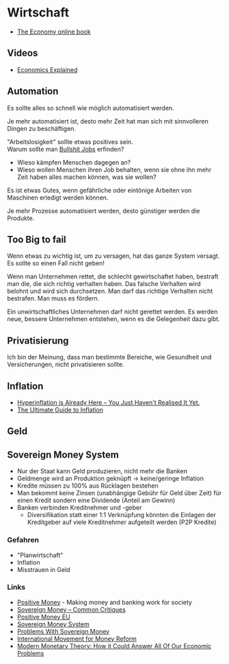 # Wirtschaft

- [The Economy online book](https://core-econ.org/the-economy/book/text/0-3-contents.html)

## Videos

- [Economics Explained](https://www.youtube.com/user/JitaLounge)

## Automation

Es sollte alles so schnell wie möglich automatisiert werden.

Je mehr automatisiert ist, desto mehr Zeit hat man sich mit sinnvolleren Dingen zu beschäftigen.

"Arbeitslosigkeit" sollte etwas positives sein.  
Warum sollte man [Bullshit Jobs](https://www.goodreads.com/book/show/34466958-bullshit-jobs?ac=1&from_search=true&qid=P0l5XR0L09&rank=2) erfinden?

- Wieso kämpfen Menschen dagegen an?  
- Wieso wollen Menschen ihren Job behalten, wenn sie ohne ihn mehr Zeit haben alles machen können, was sie wollen?

Es ist etwas Gutes, wenn gefährliche oder eintönige Arbeiten von Maschinen erledigt werden können.

Je mehr Prozesse automatisiert werden, desto günstiger werden die Produkte.

## Too Big to fail

Wenn etwas zu wichtig ist, um zu versagen, hat das ganze System versagt. Es sollte so einen Fall nicht geben!

Wenn man Unternehmen rettet, die schlecht gewirtschaftet haben, bestraft man die, die sich richtig verhalten haben.
Das falsche Verhalten wird belohnt und wird sich durchsetzen. Man darf das richtige Verhalten nicht bestrafen. Man muss es fördern.

Ein unwirtschaftliches Unternehmen darf nicht gerettet werden. Es werden neue, bessere Unternehmen entstehen, wenn es die Gelegenheit dazu gibt.

## Privatisierung

Ich bin der Meinung, dass man bestimmte Bereiche, wie Gesundheit und Versicherungen, nicht privatisieren sollte.

## Inflation

- [Hyperinflation is Already Here – You Just Haven't Realised It Yet.](https://www.youtube.com/watch?v=1HmGLV46L60)
- [The Ultimate Guide to Inflation](https://www.lynalden.com/inflation/)

## Geld

## Sovereign Money System

- Nur der Staat kann Geld produzieren, nicht mehr die Banken
- Geldmenge wird an Produktion geknüpft -> keine/geringe Inflation
- Kredite müssen zu 100% aus Rücklagen bestehen
- Man bekommt keine Zinsen (unabhängige Gebühr für Geld über Zeit) für einen Kredit sondern eine Dividende (Anteil am Gewinn)
- Banken verbinden Kreditnehmer und -geber
    + Diversifikation statt einer 1:1 Verknüpfung könnten die Einlagen der Kreditgeber auf viele Kreditnehmer aufgeteilt werden (P2P Kredite)

### Gefahren

- "Planwirtschaft"
- Inflation
- Misstrauen in Geld

### Links

- [Positive Money](https://positivemoney.org/) - Making money and banking work for society
- [Sovereign Money – Common Critiques](https://positivemoney.org/our-proposals/sovereign-money-common-critiques/)
- [Positive Money EU](https://www.positivemoney.eu/)
- [Sovereign Money System](https://themoneyquestion.org/sovereign-money-system/)
- [Problems With Sovereign Money](https://www.continentaltelegraph.com/2018/11/problems-with-sovereign-money-mmt-and-the-benefits-of-the-current-system/)
- [International Movement for Money Reform](https://internationalmoneyreform.org/)
- [Modern Monetary Theory: How it Could Answer All Of Our Economic Problems](https://www.youtube.com/watch?v=N8HOWh8HPTo)
